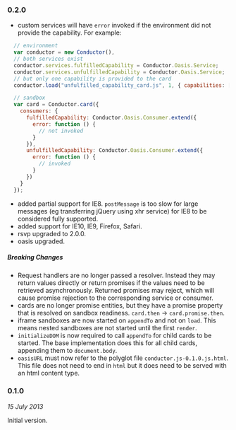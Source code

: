 ### 0.2.0

- custom services will have `error` invoked if the environment did not provide
  the capability.  For example:
```js
  // environment
  var conductor = new Conductor(),
  // both services exist
  conductor.services.fulfilledCapability = Conductor.Oasis.Service;
  conductor.services.unfulfilledCapability = Conductor.Oasis.Service;
  // but only one capability is provided to the card
  conductor.load("unfulfilled_capability_card.js", 1, { capabilities: ['fulfilledCapability']});

  // sandbox
  var card = Conductor.card({
    consumers: {
      fulfilledCapability: Conductor.Oasis.Consumer.extend({
        error: function () {
          // not invoked
        }
      }),
      unfulfilledCapability: Conductor.Oasis.Consumer.extend({
        error: function () {
          // invoked
        }
      })
    }
  });
```
- added partial support for IE8.  `postMessage` is too slow for large messages
  (eg transferring jQuery using xhr service) for IE8 to be considered fully
  supported.
- added support for IE10, IE9, Firefox, Safari.
- rsvp upgraded to 2.0.0.
- oasis upgraded.

##### Breaking Changes

- Request handlers are no longer passed a resolver.  Instead they may return
  values directly or return promises if the values need to be retrieved
  asynchronously.  Returned promises may reject, which will cause promise
  rejection to the corresponding service or consumer.
- cards are no longer promise entities, but they have a promise property that
  is resolved on sandbox readiness.  `card.then` → `card.promise.then`.
- iframe sandboxes are now started on `appendTo` and not on `load`.  This means
  nested sandboxes are not started until the first `render`.
- `initializeDOM` is now required to call `appendTo` for child cards to be
  started.  The base implementation does this for all child cards, appending
  them to `document.body`.
- `oasisURL` must now refer to the polyglot file `conductor.js-0.1.0.js.html`.
  This file does not need to end in `html` but it does need to be served with an
  html content type.

### 0.1.0
*15 July 2013*

Initial version.

